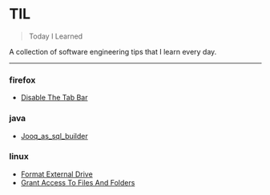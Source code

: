 # TIL

> Today I Learned


A collection of software engineering tips that I learn every day.

---

### firefox

- [Disable The Tab Bar](firefox/disable-the-tab-bar.md)

### java

- [Jooq_as_sql_builder](java/jooq_as_sql_builder.md)

### linux

- [Format External Drive](linux/format-external-drive.md)
- [Grant Access To Files And Folders](linux/grant-access-to-files-and-folders.md)

